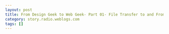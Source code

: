 ```yaml
---
layout: post
title: From Design Geek to Web Geek- Part 01- File Transfer to and From Unix using SCP
category: story.radio.weblogs.com
tags: []
---
```

<head>
<meta http-equiv="Content-Type" content="text/html; charset=UTF-8">
    <meta http-equiv="Expires" content="Mon, 01 Jan 1990 01:00:00 GMT">
    <title>From Design Geek to Web Geek: Part 01: File Transfer to and From Unix using SCP</title>
    <style type="text/css">
      body {
        margin-top: 0px;
        margin-left: 0px;
        margin-right: 0px;
        margin-bottom: 0px;
        }

      body, td, p {
        font-family: verdana, sans-serif;
        font-size: 90%;
        }

      h2 { 
        font-family: Verdana, Arial, Helvetica, sans-serif; font-size: 24px; font-weight: bold
        }
      .header {
        font-family: Verdana, Arial, Helvetica, sans-serif; font-size: 40px; font-weight: bold
        }
      .realsmall {
        font-family: Verdana, Arial, Helvetica, sans-serif; font-size: 9px;
        }
      .small {
        font-family: Verdana, Arial, Helvetica, sans-serif; font-size: 10px;
        }
      </style>
    </head>

| 

 |

| ![](http://radio.weblogs.com/0103807/images/trans60x60.gif)  
 | Last updated: 8/21/2002; 5:44:49 AM  
 | ![](http://radio.weblogs.com/0103807/images/trans60x60.gif) |

| ![](http://radio.weblogs.com/0103807/images/trans60x1.gif)  
 | 

<font size="+3"><b><a href="http://radio.weblogs.com/0103807/" style="color:black; text-decoration:none">The FuzzyBlog!</a></b></font>  
_Marketing 101. Consulting 101. PHP Consulting. Random geeky stuff. I Blog Therefore I Am._

<font size="+1"><b>From Design Geek to Web Geek: Part 01: File Transfer to and From Unix using SCP</b></font>

To: Gretchen  
From: Scott  
Re: Moving Files From Windows to Unix and Unix to Windows using SCP

Disclaimer: This document is part of the "From Design Geek to Web Geek" series of articles that I am writing to train my consulting partner, Gretchen,&nbsp;in core web technologies.&nbsp; She would currently be described as a design geek that gets more and more technical as our business grows.&nbsp; [More...](http://radio.weblogs.com/0103807/stories/2002/07/19/fromDesignGeekToWebGeekPart0Introduction.html)&nbsp; Even though it's an internal training document, there is enough reusable content here to make it generally applicable hence the decision to blog these as I write them.

## Background

Transferring files between computers is what I would call an "atomic" action.&nbsp; I.e. it is so fundamental that you simply have to be able to do it in order to really us a computer.&nbsp; Back in the day we used to copy files to and from floppies.&nbsp; Then it was over a local area network.&nbsp; And now it generally is move to Unix from Windows or move from Unix to Windows (and I know that OS X coverage is needed here but our iBook isn't in front of me now so that will be done in a revision).

## What is SCP?

SCP stands for "secure copy" (the "cp" is the Unix copy command).&nbsp;&nbsp; SCP, unlike FTP, is "secure" which means that passwords aren't sent over the Internet, unencrypted.&nbsp; Even though passwords are rarely sniffed, security is DAMN important hence the advent of SCP.&nbsp; SCP functions similarly to a DOS copy command although the syntax is different.&nbsp; The nice thing about SCP is that it lets you move large groups of files to and from systems with just a few keystrokes.

## Where Do I Get SCP for Windows?

The SCP version that we use is PSCP which is part of the PUTTY SSH (secure shell) package.&nbsp; PSCP is free and can be downloaded from this url:

[http://www.chiark.greenend.org.uk/~sgtatham/putty/download.html](http://www.chiark.greenend.org.uk/~sgtatham/putty/download.html)

Download the pscp.exe file and make sure that you save it into the winnt directory (or where ever Windows is installed).&nbsp; By saving it to this directory then the pscp program will always be available to you since the main Windows directory is always in your path statement.

## How Do I Install SCP for Windows?

No need. You did it above.

## How Do I Copy Files from Windows to Unix?

The simplest way to use pscp to copy files to a Unix host is like this:

pscp FILENAME [USERNAME@DOMAIN.EXT:/DIRECTORY](mailto:USERNAME@DOMAIN.EXT:/DIRECTORY)

Notes:

- PSCP is used from a DOS command line which you get under Windows 2000 by typing "CMD" into the Run command from the Start Menu. It's also available as an Icon but I have no idea where it's located. 
- The first time you use PSCP on a given computer for a given domain, it will ask you if the encryption key is valid. The general answer is yes. 
- After you press ENTER when using PSCP you will be asked for your password. Type it in and press ENTER to begin transfering files. 
- In the examples below the website blogsafe.com is implemented as a normal Unix user with a /home/blogsafe.com/ user directory and a standard htdocs directory below that 
- I recommend that you create a C:UPLOAD directory on your windows box and then put any files to move up to Unix in that directory.&nbsp; This centralizes the file move process in 1 place.&nbsp; I'd also make a C:UPLOADDONE directory where you can periodically move files that you've uploaded but not yet tested.

Examples:

> To copy the file c:index.php to a Unix host named "blogsafe.com" with the "gcahaly" account and place it in the /htdocs/test directory you would use:
> 
> pscp c:index.php gcahaly@blogsafe.com:/home/blogsafe.com/htdocs/test
> 
> To copy the file index.php in the current directory to a unix host named "blogsafe.com" with the "gcahaly" account and place it in the /htdocs/test directory you would use:
> 
> pscp index.php gcahaly@blogsafe.com:/home/blogsafe.com/htdocs/test
> 
> To copy the file index.php in the current directory, AND preserve the file date and time, you need to use the -p (preserve) option, to a unix host named "blogsafe.com" with the "gcahaly" account and place it in the /htdocs/test directory you would use:
> 
> pscp -p index.php gcahaly@blogsafe.com:/home/blogsafe.com/htdocs/test
> 
> To copy all .JPG files in the current directory in the current directory, AND preserve the file date and time, you need to use the -p (preserve) option, to a unix host named "blogsafe.com" with the "gcahaly" account and place it in the /htdocs/test directory you would use:
> 
> pscp -p *.jpg gcahaly@blogsafe.com:/home/blogsafe.com/htdocs/test
> 
> To copy all files in the in the current directory and all subdirectories, AND preserve the file date and time, you need to use the -P (preserve) and -R (recurse) options, to a unix host named "blogsafe.com" with the "gcahaly" account and place it in the /htdocs/test directory you would use:
> 
> pscp *.* -p -r gcahaly@blogsafe.com:/home/blogsafe.com/htdocs/test
## How do I Copy Files from Unix to Windows?

The simplest way to use pscp to copy files from Unix to Windows is like this:

pscp [USERNAME@DOMAIN.EXT:/DIRECTORY/FILENAME](mailto:USERNAME@DOMAIN.EXT:/DIRECTORY/FILENAME) .

Notes:

- The . indicates to copy the file into the current directory 
- Set your current directory to the directory where you want the files copied to 
- See notes from the section above -- they still apply

&nbsp;

Examples:

> To copy the file index.php in the directory /home/htdocs/test from a Unix host named "blogsafe.com" with the "gcahaly" account and place it in the c:download directory you would use:
> 
> pscp gcahaly@blogsafe.com:/home/blogsafe.com/htdocs/test/index.php c:download
> 
> To copy the file index.php in the current directory to a unix host named "blogsafe.com" with the "gcahaly" account and place it in the /htdocs/test directory you would use:
> 
> pscp index.php gcahaly@blogsafe.com:/home/blogsafe.com/htdocs/test
> 
> To copy the file index.php in the current directory, AND preserve the file date and time, you need to use the -p (preserve) option, to a unix host named "blogsafe.com" with the "gcahaly" account and place it in the /htdocs/test directory you would use:
> 
> pscp -p index.php gcahaly@blogsafe.com:/home/blogsafe.com/htdocs/test
> 
> To copy all .JPG files in the current directory in the current directory, AND preserve the file date and time, you need to use the -p (preserve) option, to a unix host named "blogsafe.com" with the "gcahaly" account and place it in the /htdocs/test directory you would use:
> 
> pscp -p *.jpg gcahaly@blogsafe.com:/home/blogsafe.com/htdocs/test
> 
> To copy all files in the in the current directory and all subdirectories, AND preserve the file date and time, you need to use the -P (preserve) and -R (recurse) options, to a unix host named "blogsafe.com" with the "gcahaly" account and place it in the /htdocs/test directory you would use:
> 
> pscp *.* -p -r gcahaly@blogsafe.com:/home/blogsafe.com/htdocs/test
> 
> C:uploadinboxbuddyinboxbuddy>pscp -p -r -unsafe sjohnson@Blogsafe.com:/home/inboxbuddy.com/htdocs/docs/* .
> 
>  
## More

<script src="http://radiocomments.userland.com/comments?u=103807&amp;c=counts" type="text/javascript"></script>[comment&nbsp;[<script type="text/javascript" language="JavaScript">commentCounter ("stories/2002/07/19/fromDesignGeekToWebGeekPart01FileTransferToAndFromUnixUsingScp")</script>]](http://radiocomments.userland.com/comments?u=103807&p=stories%2F2002%2F07%2F19%2FfromDesignGeekToWebGeekPart01FileTransferToAndFromUnixUsingScp&link=http%3A%2F%2Fradio.weblogs.com%2F0103807%2Fstories%2F2002%2F07%2F19%2FfromDesignGeekToWebGeekPart01FileTransferToAndFromUnixUsingScp.html "Click here to comment on this page.")

<script language="JavaScript" type="text/javascript"><!--
	var imageUrl = "http://radio.xmlstoragesystem.com/weblogStats/count.gif";
	var imageTag = "<img src=\"" + imageUrl + "?group=radio1&usernum=103807&referer=" + escape (document.referrer) + "\" height=\"1\" width=\"1\">";
	document.write (imageTag);
	//--></script>

 | ![](http://radio.weblogs.com/0103807/images/trans60x1.gif)  
 |
| ![](http://radio.weblogs.com/0103807/images/trans60x60.gif)  
 | Copyright 2002 © The FuzzyStuff  
 | ![](http://radio.weblogs.com/0103807/images/trans60x60.gif)  
 |

